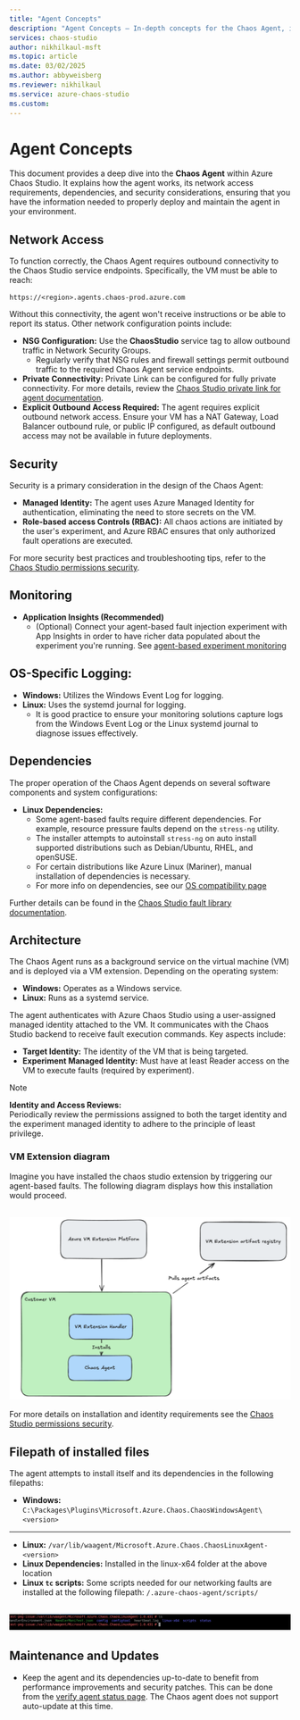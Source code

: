 ```yaml
---
title: "Agent Concepts"
description: "Agent Concepts – In-depth concepts for the Chaos Agent, including how it works, network access requirements, identities, and dependencies."
services: chaos-studio
author: nikhilkaul-msft
ms.topic: article
ms.date: 03/02/2025
ms.author: abbyweisberg
ms.reviewer: nikhilkaul
ms.service: azure-chaos-studio
ms.custom: 
---
```


# Agent Concepts

This document provides a deep dive into the **Chaos Agent** within Azure Chaos Studio. It explains how the agent works, its network access requirements, dependencies, and security considerations, ensuring that you have the information needed to properly deploy and maintain the agent in your environment.

## Network Access

To function correctly, the Chaos Agent requires outbound connectivity to the Chaos Studio service endpoints. Specifically, the VM must be able to reach:
```
https://<region>.agents.chaos-prod.azure.com
```
Without this connectivity, the agent won't receive instructions or be able to report its status. Other network configuration points include:

- **NSG Configuration:** Use the **ChaosStudio** service tag to allow outbound traffic in Network Security Groups.
  - Regularly verify that NSG rules and firewall settings permit outbound traffic to the required Chaos Agent service endpoints.
- **Private Connectivity:** Private Link can be configured for fully private connectivity. For more details, review the [Chaos Studio private link for agent documentation](chaos-studio-private-link-agent-service.md).
- **Explicit Outbound Access Required:** The agent requires explicit outbound network access. Ensure your VM has a NAT Gateway, Load Balancer outbound rule, or public IP configured, as default outbound access may not be available in future deployments.

## Security

Security is a primary consideration in the design of the Chaos Agent:

- **Managed Identity:** The agent uses Azure Managed Identity for authentication, eliminating the need to store secrets on the VM.
- **Role-based access Controls (RBAC):** All chaos actions are initiated by the user's experiment, and Azure RBAC ensures that only authorized fault operations are executed.

For more security best practices and troubleshooting tips, refer to the [Chaos Studio permissions security](chaos-studio-permissions-security.md).

## Monitoring
- **Application Insights (Recommended)**
  - (Optional) Connect your agent-based fault injection experiment with App Insights in order to have richer data populated about the experiment you're running. See [agent-based experiment monitoring](chaos-studio-set-up-app-insights.md)
 
## OS-Specific Logging:  
  - **Windows:** Utilizes the Windows Event Log for logging.  
  - **Linux:** Uses the systemd journal for logging.
    - It is good practice to ensure your monitoring solutions capture logs from the Windows Event Log or the Linux systemd journal to diagnose issues effectively.
 
## Dependencies

The proper operation of the Chaos Agent depends on several software components and system configurations:

- **Linux Dependencies:**  
  - Some agent-based faults require different dependencies. For example, resource pressure faults depend on the `stress-ng` utility. 
  - The installer attempts to autoinstall `stress-ng` on auto install supported distributions such as Debian/Ubuntu, RHEL, and openSUSE.  
  - For certain distributions like Azure Linux (Mariner), manual installation of dependencies is necessary.
  - For more info on dependencies, see our [OS compatibility page](chaos-agent-os-support.md)

Further details can be found in the [Chaos Studio fault library documentation](chaos-studio-fault-library.md). 

## Architecture

The Chaos Agent runs as a background service on the virtual machine (VM) and is deployed via a VM extension. Depending on the operating system:

- **Windows:** Operates as a Windows service.
- **Linux:** Runs as a systemd service.

The agent authenticates with Azure Chaos Studio using a user-assigned managed identity attached to the VM. It communicates with the Chaos Studio backend to receive fault execution commands. Key aspects include:

- **Target Identity:** The identity of the VM that is being targeted.
- **Experiment Managed Identity:** Must have at least Reader access on the VM to execute faults (required by experiment).
> [!NOTE]
> **Identity and Access Reviews:**  
> Periodically review the permissions assigned to both the target identity and the experiment managed identity to adhere to the principle of least privilege.

### VM Extension diagram

Imagine you have installed the chaos studio extension by triggering our agent-based faults. The following diagram displays how this installation would proceed. 

<br>[![Diagram showing how the VM Extension Platform in Azure talks to the customer VM and installs the chaos studio agent.](images/chaos-vm-extension-diagram.png)](images/chaos-vm-extension-diagram.png#lightbox)<br>

For more details on installation and identity requirements see the [Chaos Studio permissions security](chaos-studio-permissions-security.md).

## Filepath of installed files

The agent attempts to install itself and its dependencies in the following filepaths:

- **Windows:** ```C:\Packages\Plugins\Microsoft.Azure.Chaos.ChaosWindowsAgent\<version>```
---
- **Linux:** ```/var/lib/waagent/Microsoft.Azure.Chaos.ChaosLinuxAgent-<version>```
- **Linux Dependencies:** Installed in the linux-x64 folder at the above location
- **Linux ```tc``` scripts:** Some scripts needed for our networking faults are installed at the following filepath: ```/.azure-chaos-agent/scripts/```

<br>[![Screenshot of terminal example showing filepath of Chaos agent on a linux machine](images/chaos-agent-linux-filepath-example.png)](images/chaos-agent-linux-filepath-example.png#lightbox)<br>

## Maintenance and Updates

- Keep the agent and its dependencies up-to-date to benefit from performance improvements and security patches. This can be done from the [verify agent status page](chaos-agent-verify-status.md). The Chaos agent does not support auto-update at this time. 

